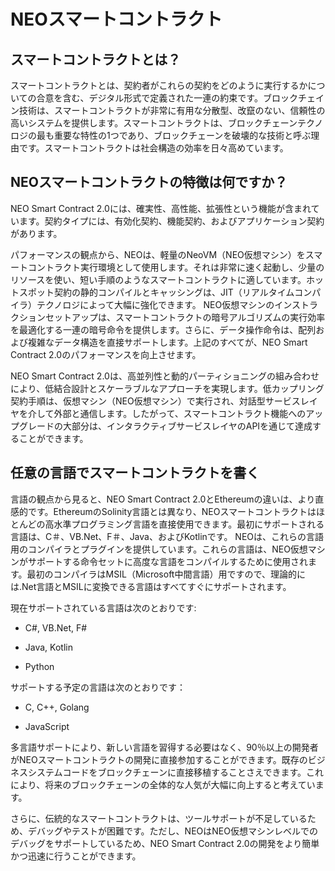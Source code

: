 # NEOスマートコントラクト

## スマートコントラクトとは？

スマートコントラクトとは、契約者がこれらの契約をどのように実行するかについての合意を含む、デジタル形式で定義された一連の約束です。ブロックチェイン技術は、スマートコントラクトが非常に有用な分散型、改竄のない、信頼性の高いシステムを提供します。スマートコントラクトは、ブロックチェーンテクノロジの最も重要な特性の1つであり、ブロックチェーンを破壊的な技術と呼ぶ理由です。スマートコントラクトは社会構造の効率を日々高めています。

## NEOスマートコントラクトの特徴は何ですか？

NEO Smart Contract 2.0には、確実性、高性能、拡張性という機能が含まれています。契約タイプには、有効化契約、機能契約、およびアプリケーション契約があります。

パフォーマンスの観点から、NEOは、軽量のNeoVM（NEO仮想マシン）をスマートコントラクト実行環境として使用します。それは非常に速く起動し、少量のリソースを使い、短い手順のようなスマートコントラクトに適しています。ホットスポット契約の静的コンパイルとキャッシングは、JIT（リアルタイムコンパイラ）テクノロジによって大幅に強化できます。 NEO仮想マシンのインストラクションセットアップは、スマートコントラクトの暗号アルゴリズムの実行効率を最適化する一連の暗号命令を提供します。さらに、データ操作命令は、配列および複雑なデータ構造を直接サポートします。上記のすべてが、NEO Smart Contract 2.0のパフォーマンスを向上させます。

NEO Smart Contract 2.0は、高並列性と動的パーティショニングの組み合わせにより、低結合設計とスケーラブルなアプローチを実現します。低カップリング契約手順は、仮想マシン（NEO仮想マシン）で実行され、対話型サービスレイヤを介して外部と通信します。したがって、スマートコントラクト機能へのアップグレードの大部分は、インタラクティブサービスレイヤのAPIを通じて達成することができます。

## 任意の言語でスマートコントラクトを書く

言語の観点から見ると、NEO Smart Contract 2.0とEthereumの違いは、より直感的です。EthereumのSolinity言語とは異なり、NEOスマートコントラクトはほとんどの高水準プログラミング言語を直接使用できます。最初にサポートされる言語は、C＃、VB.Net、F＃、Java、およびKotlinです。 NEOは、これらの言語用のコンパイラとプラグインを提供しています。これらの言語は、NEO仮想マシンがサポートする命令セットに高度な言語をコンパイルするために使用されます。最初のコンパイラはMSIL（Microsoft中間言語）用ですので、理論的には.Net言語とMSILに変換できる言語はすべてすぐにサポートされます。

現在サポートされている言語は次のとおりです:

- C#, VB.Net, F#

- Java, Kotlin

- Python

サポートする予定の言語は次のとおりです：

- C, C++, Golang

- JavaScript

多言語サポートにより、新しい言語を習得する必要はなく、90％以上の開発者がNEOスマートコントラクトの開発に直接参加することができます。既存のビジネスシステムコードをブロックチェーンに直接移植することさえできます。これにより、将来のブロックチェーンの全体的な人気が大幅に向上すると考えています。

さらに、伝統的なスマートコントラクトは、ツールサポートが不足しているため、デバッグやテストが困難です。ただし、NEOはNEO仮想マシンレベルでのデバッグをサポートしているため、NEO Smart Contract 2.0の開発をより簡単かつ迅速に行うことができます。
